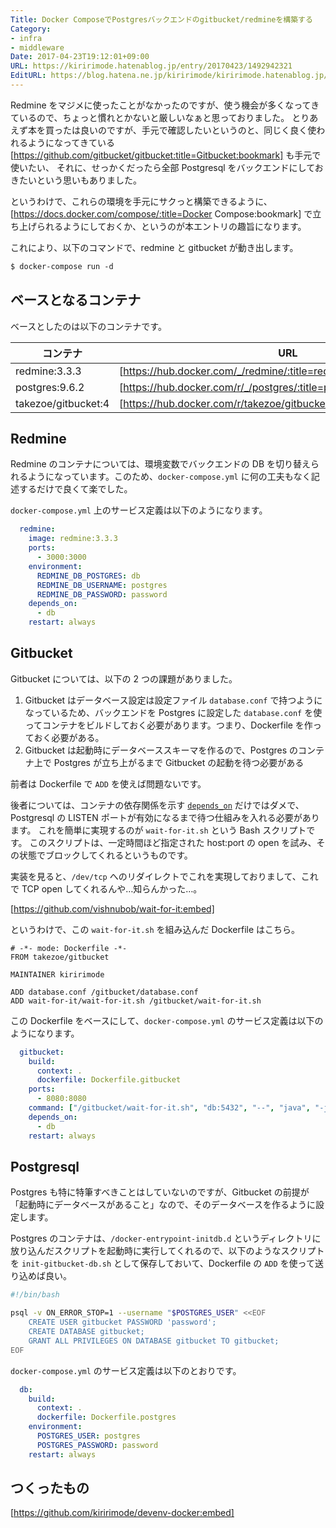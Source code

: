 ```yaml
---
Title: Docker ComposeでPostgresバックエンドのgitbucket/redmineを構築する
Category:
- infra
- middleware
Date: 2017-04-23T19:12:01+09:00
URL: https://kiririmode.hatenablog.jp/entry/20170423/1492942321
EditURL: https://blog.hatena.ne.jp/kiririmode/kiririmode.hatenablog.jp/atom/entry/10328749687239139064
---
```


Redmine をマジメに使ったことがなかったのですが、使う機会が多くなってきているので、ちょっと慣れとかないと厳しいなぁと思っておりました。
とりあえず本を買ったは良いのですが、手元で確認したいというのと、同じく良く使われるようになってきている [https://github.com/gitbucket/gitbucket:title=Gitbucket:bookmark] も手元で使いたい、
それに、せっかくだったら全部 Postgresql をバックエンドにしておきたいという思いもありました。

というわけで、これらの環境を手元にサクっと構築できるように、[https://docs.docker.com/compose/:title=Docker Compose:bookmark] で立ち上げられるようにしておくか、というのが本エントリの趣旨になります。

これにより、以下のコマンドで、redmine と gitbucket が動き出します。

```tcsh
$ docker-compose run -d
```
## ベースとなるコンテナ

ベースとしたのは以下のコンテナです。

|コンテナ|URL|
|---|---|
|redmine:3.3.3|[https://hub.docker.com/_/redmine/:title=redmine:bookmark]|
|postgres:9.6.2|[https://hub.docker.com/r/_/postgres/:title=postgres:bookmark]|
|takezoe/gitbucket:4|[https://hub.docker.com/r/takezoe/gitbucket/:title=gitbucket:bookmark]|

## Redmine

Redmine のコンテナについては、環境変数でバックエンドの DB を切り替えられるようになっています。このため、`docker-compose.yml` に何の工夫もなく記述するだけで良くて楽でした。

`docker-compose.yml` 上のサービス定義は以下のようになります。

```yaml
  redmine:
    image: redmine:3.3.3
    ports:
      - 3000:3000
    environment:
      REDMINE_DB_POSTGRES: db
      REDMINE_DB_USERNAME: postgres
      REDMINE_DB_PASSWORD: password
    depends_on:
      - db
    restart: always
```

## Gitbucket

Gitbucket については、以下の 2 つの課題がありました。

1. Gitbucket はデータベース設定は設定ファイル `database.conf` で持つようになっているため、バックエンドを Postgres に設定した `database.conf` を使ってコンテナをビルドしておく必要があります。つまり、Dockerfile を作っておく必要がある。
2. Gitbucket は起動時にデータベーススキーマを作るので、Postgres のコンテナ上で Postgres が立ち上がるまで Gitbucket の起動を待つ必要がある

前者は Dockerfile で `ADD` を使えば問題ないです。

後者については、コンテナの依存関係を示す [`depends_on`](https://docs.docker.com/compose/compose-file/#dependson) だけではダメで、Postgresql の LISTEN ポートが有効になるまで待つ仕組みを入れる必要があります。
これを簡単に実現するのが `wait-for-it.sh` という Bash スクリプトです。
このスクリプトは、一定時間ほど指定された host:port の open を試み、その状態でブロックしてくれるというものです。

実装を見ると、`/dev/tcp` へのリダイレクトでこれを実現しておりまして、これで TCP open してくれるんや…知らんかった…。

[https://github.com/vishnubob/wait-for-it:embed]

というわけで、この `wait-for-it.sh` を組み込んだ Dockerfile はこちら。

```
# -*- mode: Dockerfile -*-
FROM takezoe/gitbucket

MAINTAINER kiririmode

ADD database.conf /gitbucket/database.conf
ADD wait-for-it/wait-for-it.sh /gitbucket/wait-for-it.sh
```

この Dockerfile をベースにして、`docker-compose.yml` のサービス定義は以下のようになります。

```yaml
  gitbucket:
    build:
      context: .
      dockerfile: Dockerfile.gitbucket
    ports:
      - 8080:8080
    command: ["/gitbucket/wait-for-it.sh", "db:5432", "--", "java", "-jar", "/opt/gitbucket.war"]
    depends_on:
      - db
    restart: always
```

## Postgresql

Postgres も特に特筆すべきことはしていないのですが、Gitbucket の前提が「起動時にデータベースがあること」なので、そのデータベースを作るように設定します。

Postgres のコンテナは、`/docker-entrypoint-initdb.d` というディレクトリに放り込んだスクリプトを起動時に実行してくれるので、以下のようなスクリプトを `init-gitbucket-db.sh` として保存しておいて、Dockerfile の `ADD` を使って送り込めば良い。

```sh
#!/bin/bash

psql -v ON_ERROR_STOP=1 --username "$POSTGRES_USER" <<EOF
    CREATE USER gitbucket PASSWORD 'password';
    CREATE DATABASE gitbucket;
    GRANT ALL PRIVILEGES ON DATABASE gitbucket TO gitbucket;
EOF
```

`docker-compose.yml` のサービス定義は以下のとおりです。

```yaml
  db:
    build:
      context: .
      dockerfile: Dockerfile.postgres
    environment:
      POSTGRES_USER: postgres
      POSTGRES_PASSWORD: password
    restart: always
```

## つくったもの

[https://github.com/kiririmode/devenv-docker:embed]
